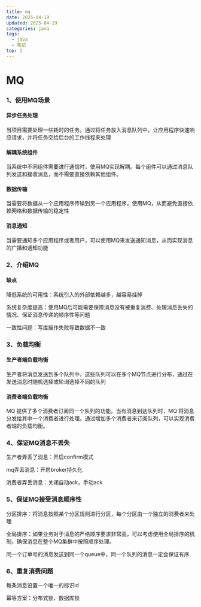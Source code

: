 ```yaml
---
title: mq
date: 2025-04-19
updated: 2025-04-19
categories: java
tags:
  - java
  - 笔记
top: 1
---
```


# MQ

### 1、使用MQ场景

#### 异步任务处理

当项目需要处理一些耗时的任务。通过将任务放入消息队列中，让应用程序快速响应请求，并将任务交给后台的工作线程来处理

#### 解耦系统组件

当系统中不同组件需要进行通信时，使用MQ实现解耦。每个组件可以通过消息队列发送和接收消息，而不需要直接依赖其他组件。

#### 数据传输

当需要将数据从一个应用程序传输到另一个应用程序，使用MQ，从而避免直接依赖网络和数据传输的稳定性

#### 消息通知

当需要通知多个应用程序或者用户，可以使用MQ来发送通知消息，从而实现消息的广播和通知功能





### 2、介绍MQ

#### 缺点

降低系统的可用性：系统引入的外部依赖越多，越容易挂掉

系统复杂度提高：使用MQ后可能需要保障消息没有被重复消费、处理消息丢失的情况、保证消息传递的顺序性等问题

一致性问题：写库操作失败导致数据不一致





### 3、负载均衡

#### 生产者端负载均衡

生产者将消息发送到多个队列中，这些队列可以在多个MQ节点进行分布，通过在发送消息时随机选择或轮询选择不同的队列

#### 消费者端负载均衡

MQ 提供了多个消费者订阅同一个队列的功能。当有消息到达队列时，MQ 将消息分发给其中一个消费者进行处理。通过增加多个消费者来订阅队列，可以实现消费者端的负载均衡。



### 4、保证MQ消息不丢失

生产者弄丢了消息：开启confirm模式

mq弄丢消息：开启broker持久化

消费者弄丢消息：关闭自动ack，手动ack



### 5、保证MQ接受消息顺序性

分区排序：将消息按照某个分区规则进行分区，每个分区由一个独立的消费者来处理

全局排序：如果业务对于消息的严格顺序要求非常高，可以考虑使用全局排序的机制，确保消息在整个MQ集群中按照顺序处理。



同一个订单号的消息发送到同一个queue中，同一个队列的消息一定会保证有序



### 6、重复消费问题

每条消息设置一个唯一的标识id

幂等方案：分布式锁、数据库锁

